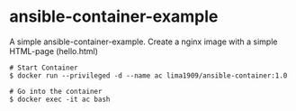 # ansible-container-example

A simple ansible-container-example. Create a nginx image with a simple HTML-page (hello.html)

	# Start Container
	$ docker run --privileged -d --name ac lima1909/ansible-container:1.0

	# Go into the container
	$ docker exec -it ac bash

